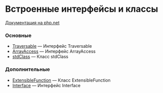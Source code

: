 # Встроенные интерфейсы и классы

[Документация на php.net](https://www.php.net/manual/ru/reserved.interfaces.php)

### Основные

-   [Traversable](./interfaces/base/Traversable.md) &mdash; Интерфейс Traversable
-   [ArrayAccess](./interfaces/base/ArrayAccess.md) &mdash; Интерфейс ArrayAccess
-   [stdClass](./interfaces/base/stdClass.md) &mdash; Класс stdClass

### Дополнительные

-   [ExtensibleFunction](./interfaces/other/ExtensibleFunction.md) &mdash; Класс ExtensibleFunction
-   [Interface](./interfaces/other/Interface.md) &mdash; Интерфейс Interface
